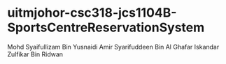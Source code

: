 # uitmjohor-csc318-jcs1104B-SportsCentreReservationSystem
Mohd Syaifullizam Bin Yusnaidi
Amir Syarifuddeen Bin Al Ghafar
Iskandar Zulfikar Bin Ridwan


